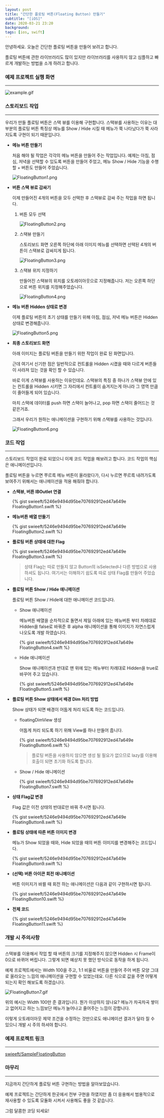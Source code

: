```yaml
---
layout: post
title: "간단한 플로팅 버튼(Floating Button) 만들기"
subtitle: "[iOS]"
date: 2020-03-21 23:20
background: 
tags: [ios, swift]
---
```


안녕하세요. 오늘은 간단한 플로팅 버튼을 만들어 보려고 합니다. 

플로팅 버튼에 관한 라이브러리도 많이 있지만 라이브러리를 사용하지 않고 심플하고 빠르게 개발하는 방법을 소개 하려고 합니다.

### 예제 프로젝트 실행 화면

---

![example.gif](https://raw.githubusercontent.com/swieeft/SampleFloatingButton/master/Resource/example.gif)

### 스토리보드 작업

---

우리가 만들 플로팅 버튼은 스택 뷰를 이용해 구현합니다. 스택뷰를 사용하는 이유는 대부분의 플로팅 버튼 특징상 메뉴를 Show / Hide 시킬 때 메뉴가 쭉 나타났다가 쭉 사라지도록 구현이 되기 때문입니다.

- **메뉴 버튼 만들기**

    처음 해야 될 작업은 각각의 메뉴 버튼을 만들어 주는 작업입니다. 예제는 아침, 점심, 저녁을 선택할 수 있도록 버튼을 만들어 주었고, 메뉴 Show / Hide 기능을 수행할 + 버튼도 만들어 주었습니다.

    ![FloatingButton1.png](/assets/images/posts/2020-03-21/FloatingButton1.png)

- **버튼 스택 뷰로 감싸기**

    이제 만들어진 4개의 버튼을 모두 선택한 후 스택뷰로 감싸 주는 작업을 하면 됩니다.

    1. 버튼 모두 선택

        ![FloatingButton2.png](/assets/images/posts/2020-03-21/FloatingButton2.png)

    2. 스택뷰 만들기

        스토리보드 화면 오른쪽 하단에 아래 이미지 메뉴를 선택하면 선택된 4개의 버튼이 스택뷰로 감싸지게 됩니다.

        ![FloatingButton3.png](/assets/images/posts/2020-03-21/FloatingButton3.png)

    3. 스택뷰 위치 지정하기

        만들어진 스택뷰의 위치를 오토레이아웃으로 지정해줍니다. 저는 오른쪽 하단으로 버튼 위치를 지정해주었습니다.

        ![FloatingButton4.png](/assets/images/posts/2020-03-21/FloatingButton4.png)

- **메뉴 버튼 Hidden 상태로 변경**

    이제 플로팅 버튼의 초기 상태를 만들기 위해 아침, 점심, 저녁 메뉴 버튼은 Hidden 상태로 변경해줍니다.

    ![FloatingButton5.png](/assets/images/posts/2020-03-21/FloatingButton5.png)

- **최종 스토리보드 화면**

    아래 이미지는 플로팅 버튼을 만들기 위한 작업이 완료 된 화면입니다.

    근데 여기서 신기한 점은 일반적으로 컨트롤을 Hidden 시켰을 때와 다르게 버튼들이 사라져 있는 것을 확인 할 수 있습니다.

    바로 이게 스택뷰를 사용하는 이유인데요. 스택뷰의 특징 중 하나가 스택뷰 안에 있는 컨트롤을 Hidden 시키면 그 자리에서 컨트롤이 숨겨지는게 아니라 그 영역 만큼이 줄어들게 되어 있습니다.

    마치 스택에 데이터를 push 하면 스택이 늘어나고, pop 하면 스택이 줄어드는 것 같은거죠. 

    그래서 우리가 원하는 애니메이션을 구현하기 위해 스택뷰를 사용하는 것입니다.

    ![FloatingButton6.png](/assets/images/posts/2020-03-21/FloatingButton6.png)

### 코드 작업

---

스토리보드 작업이 완료 되었으니 이제 코드 작업을 해보려고 합니다. 코드 작업의 핵심은 애니메이션입니다.

플로팅 버튼을 누르면 쭈르륵 메뉴 버튼이 올라왔다가, 다시 누르면 쭈르륵 내려가도록 보여주기 위해서는 애니메이션을 적용 해줘야 합니다.

- **스택뷰, 버튼 IBOutlet 연결**

    <p> {% gist swieeft/5246e9494d95be707692912ed47a649e FloatingButton1.swift %} </p>

- **메뉴버튼 배열 만들기**

    <p> {% gist swieeft/5246e9494d95be707692912ed47a649e FloatingButton2.swift %} </p>

- **플로팅 버튼 상태에 대한 Flag**

    <p> {% gist swieeft/5246e9494d95be707692912ed47a649e FloatingButton3.swift %} </p>

    > 상태 Flag는 따로 만들지 않고 Button의 isSelected나 다른 방법으로 사용하셔도 됩니다. 여기서는 이해하기 쉽도록 따로 상태 Flag를 만들어 주었습니다.

- **플로팅 버튼 Show / Hide 애니메이션**

    플로팅 버튼 Show / Hide에 대한 애니메이션 코드입니다. 

    - Show 애니메이션

        메뉴버튼 배열을 순차적으로 돌면서 제일 아래에 있는 메뉴버튼 부터 차례대로 Hidden을 false로 바꿔준 후 alpha 애니메이션을 통해 이미지가 자연스럽게 나오도록 개발 하였습니다.

        <p> {% gist swieeft/5246e9494d95be707692912ed47a649e FloatingButton4.swift %} </p>

    - Hide 애니메이션

        Show 애니메이션과 반대로 맨 위에 있는 메뉴부터 차례대로 Hidden을 true로 바꾸어 주고 있습니다.

        <p> {% gist swieeft/5246e9494d95be707692912ed47a649e FloatingButton5.swift %} </p>

- **플로팅 버튼 Show 상태에서 배경 Dim 처리 방법**

    Show 상태가 되면 배경이 어둡게 처리 되도록 하는 코드입니다.

    - floatingDimView 생성

        어둡게 처리 되도록 하기 위해 View를 하나 만들어 줍니다. 

        <p> {% gist swieeft/5246e9494d95be707692912ed47a649e FloatingButton6.swift %} </p>

        > 플로팅 버튼을 사용하지 않으면 생성 될 필요가 없으므로 lazy를 이용해 호출이 되면 초기화 하도록 합니다.

    - Show / Hide 애니메이션

        <p> {% gist swieeft/5246e9494d95be707692912ed47a649e FloatingButton7.swift %} </p>

- **상태 Flag값 변경**

    Flag 값은 이전 상태의 반대로만 바꿔 주시면 됩니다.

    <p> {% gist swieeft/5246e9494d95be707692912ed47a649e FloatingButton8.swift %} </p>

- **플로팅 상태에 따른 버튼 이미지 변경**

    메뉴가 Show 되었을 때와, Hide 되었을 때의 버튼 이미지를 변경해주는 코드입니다.

    <p> {% gist swieeft/5246e9494d95be707692912ed47a649e FloatingButton9.swift %} </p>

- **(선택) 버튼 아이콘 회전 애니메이션**

    버튼 이미지가 바뀔 때 회전 하는 애니메이션은 다음과 같이 구현하시면 됩니다.

    <p> {% gist swieeft/5246e9494d95be707692912ed47a649e FloatingButton10.swift %} </p>

- **전체 코드**

    <p> {% gist swieeft/5246e9494d95be707692912ed47a649e FloatingButton11.swift %} </p>

### 개발 시 주의사항

---

스택뷰를 이용해서 작업 할 때 버튼의 크기를 지정해주지 않으면 Hidden 시 Frame이 0으로 바뀌어 버립니다. 그렇게 되면 예상치 못 했던 방식으로 동작을 하게 됩니다.

예제 프로젝트에서는 Width 100을 주고, 1:1 비율로 버튼을 만들어 주어 버튼 모양 그대로 올라오는 느낌의 애니메이션을 구현할 수 있었는데요. 다른 식으로 값을 주면 어떻게 되는지 확인 해보도록 하겠습니다.

![FloatingButton7.gif](/assets/images/posts/2020-03-21/FloatingButton7.gif)

위의 예시는 Width 100만 준 결과입니다. 뭔가 이상하지 않나요? 메뉴가 차곡차곡 쌓이고 없어지고 하는 느낌보단 메뉴가 늘어나고 줄어주는 느낌이 강합니다. 

이렇게 오토레이아웃 제약 조건을 수정하는 것만으로도 애니메이션 결과가 달라 질 수 있으니 개발 시 주의 하셔야 합니다.

### 예제 프로젝트 링크

---

[swieeft/SampleFloatingButton](https://github.com/swieeft/SampleFloatingButton)

### 마무리

---

지금까지 간단하게 플로팅 버튼 구현하는 방법을 알아보았습니다.

예제 프로젝트는 간단하게 한곳에서 전부 구현을 하였지만 좀 더 응용해서 범용적으로 재사용할 수 있도록 모듈화 시켜서 사용해도 좋을 것 같습니다.

그럼 달콤한 코딩 되세요!